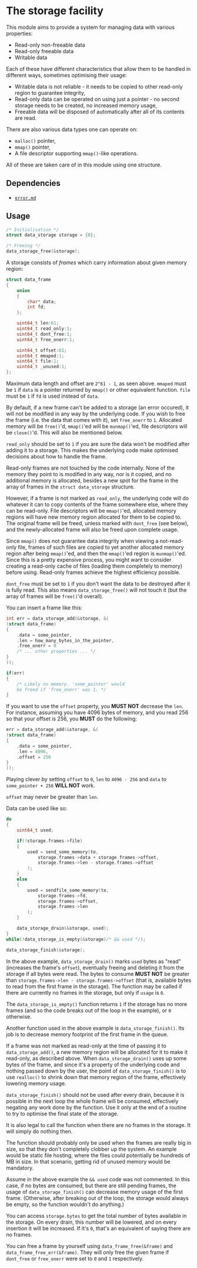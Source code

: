 # The storage facility

This module aims to provide a system for
managing data with various properties:

- Read-only non-freeable data
- Read-only freeable data
- Writable data

Each of these have different characteristics that allow them to
be handled in different ways, sometimes optimising their usage:

- Writable data is not reliable - it needs to be
  copied to other read-only region to guarantee integrity,
- Read-only data can be operated on using just a pointer - no
  second storage needs to be created, no increased memory usage,
- Freeable data will be disposed of automatically
  after all of its contents are read.

There are also various data types one can operate on:

- `malloc()` pointer,
- `mmap()` pointer,
- A file descriptor supporting `mmap()`-like operations.

All of these are taken care of in this module using one structure.

## Dependencies

- [`error.md`](./error.md)

## Usage

```c
/* Initialisation */
struct data_storage storage = {0};

/* Freeing */
data_storage_free(&storage);
```

A storage consists of *frames* which carry
information about given memory region:

```c
struct data_frame
{
	union
	{
		char* data;
		int fd;
	};

	uint64_t len:61;
	uint64_t read_only:1;
	uint64_t dont_free:1;
	uint64_t free_onerr:1;

	uint64_t offset:61;
	uint64_t mmaped:1;
	uint64_t file:1;
	uint64_t _unused:1;
};
```

Maximum data length and offset are `2^61 - 1`, as seen above. `mmaped` must be
`1` if `data` is a pointer returned by `mmap()` or other equivalent function.
`file` must be `1` if `fd` is used instead of `data`.

By default, if a new frame can't be added to a storage (an error occured), it
will not be modified in any way by the underlying code. If you wish to free the
frame (i.e. the data that comes with it), set `free_onerr` to `1`. Allocated
memory will be `free()`'d, `mmap()`'ed will be `munmap()`'ed, file descriptors
will be `close()`'d. This will also be mentioned below.

`read_only` should be set to `1` if you are sure the data won't be modified
after adding it to a storage. This makes the underlying code make optimised
decisions about how to handle the frame.

Read-only frames are not touched by the code internally. None of the memory they
point to is modified in any way, nor is it copied, and no additional memory is
allocated, besides a new spot for the frame in the array of frames in the
`struct data_storage` structure.

However, if a frame is not marked as `read_only`, the underlying code will do
whatever it can to copy contents of the frame somewhere else, where they can be
read-only. File descriptors will be `mmap()`'ed, allocated memory regions will
have new memory region allocated for them to be copied to. The original frame
will be freed, unless marked with `dont_free` (see below), and the
newly-allocated frame will also be freed upon complete usage.

Since `mmap()` does not guarantee data integrity when viewing a not-read-only
file, frames of such files are copied to yet another allocated memory region
after being `mmap()`'ed, and then the `mmap()`'ed region is `munmap()`'ed.
Since this is a pretty expensive process, you might want to consider creating
a read-only cache of files (loading them completely to memory) before using.
Read-only frames achieve the highest efficiency possible.

`dont_free` must be set to `1` if you don't want the data to be destroyed
after it is fully read. This also means `data_storage_free()` will not
touch it (but the array of frames will be `free()`'d overall).

You can insert a frame like this:

```c
int err = data_storage_add(&storage, &(
(struct data_frame)
{
	.data = some_pointer,
	.len = how_many_bytes_in_the_pointer,
	.free_onerr = 0
	/* ... other properties ... */
}
));

if(err)
{
	/* Likely no memory. 'some_pointer' would
	be freed if 'free_onerr' was 1. */
}
```

If you want to use the `offset` property, you **MUST NOT** decrease the
`len`. For instance, assuming you have 4096 bytes of memory, and you
read 256 so that your offset is 256, you **MUST** do the following:

```c
err = data_storage_add(&storage, &(
(struct data_frame)
{
	.data = some_pointer,
	.len = 4096,
	.offset = 256
}
));
```

Playing clever by setting `offset` to `0`, `len` to `4096 - 256`
and `data` to `some_pointer + 256` **WILL NOT** work.

`offset` may never be greater than `len`.

Data can be used like so:

```c
do
{
	uint64_t used;

	if(!storage.frames->file)
	{
		used = send_some_memory(to,
			storage.frames->data + storage.frames->offset,
			storage.frames->len - storage.frames->offset
		);
	}
	else
	{
		used = sendfile_some_memory(to,
			storage.frames->fd,
			storage.frames->offset,
			storage.frames->len
		);
	}

	data_storage_drain(&storage, used);
}
while(!data_storage_is_empty(&storage)/* && used */);

data_storage_finish(&storage);
```

In the above example, `data_storage_drain()` marks `used` bytes as "read"
(increases the frame's `offset`), eventually freeing and deleting it from the
storage if all bytes were read. The bytes to consume **MUST NOT** be greater
than `storage.frames->len - storage.frames->offset` (that is, available bytes
to read from the first frame in the storage). The function may be called if
there are currently no frames in the storage, but only if `usage` is `0`.

The `data_storage_is_empty()` function returns `1` if the storage has no more
frames (and so the code breaks out of the loop in the example), or `0`
otherwise.

Another function used in the above example is `data_storage_finish()`.
Its job is to decrease memory footprint of the first frame in the queue.

If a frame was not marked as read-only at the time of passing it to
`data_storage_add()`, a new memory region will be allocated for it to make it
read-only, as described above. When `data_storage_drain()` uses up some bytes of
the frame, and since it's a property of the underlying code and nothing passed
down by the user, the point of `data_storage_finish()` is to use `realloc()` to
shrink down that memory region of the frame, effectively lowering memory usage.

`data_storage_finish()` should not be used after every drain, because it
is possible in the next loop the whole frame will be consumed, effectively
negating any work done by the function. Use it only at the end of a routine
to try to optimise the final state of the storage.

It is also legal to call the function when there are no
frames in the storage. It will simply do nothing then.

The function should probably only be used when the frames are really big in
size, so that they don't completely clobber up the system. An example would
be static file hosting, where the files could potentially be hundreds of MB
in size. In that scenario, getting rid of unused memory would be mandatory.

Assume in the above example the `&& used` code was not commented. In this
case, if no bytes are consumed, but there are still pending frames, the
usage of `data_storage_finish()` can decrease memory usage of the first
frame. (Otherwise, after breaking out of the loop, the storage would
always be empty, so the function wouldn't do anything.)

You can access `storage.bytes` to get the total number of bytes
available in the storage. On every drain, this number will be
lowered, and on every insertion it will be increased. If it's
`0`, that's an equivalent of saying there are no frames.

You can free a frame by yourself using `data_frame_free(&frame)` and
`data_frame_free_err(&frame)`. They will only free the given frame if
`dont_free` or `free_onerr` were set to `0` and `1` respectively.
